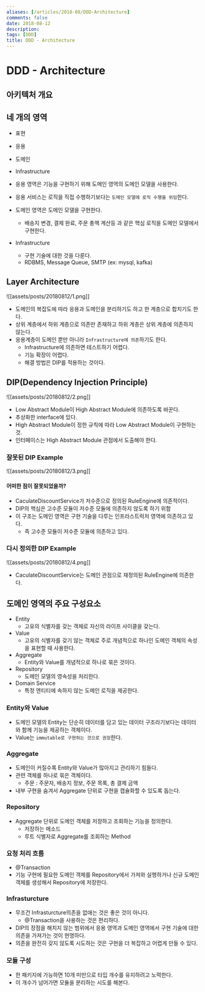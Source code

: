 ```yaml
---
aliases: [/articles/2018-08/DDD-Architecture]
comments: false
date: 2018-08-12
description: 
tags: [DDD]
title: DDD - Architecture
---
```

# DDD - Architecture
## 아키텍처 개요
## 네 개의 영역
- 표현
- 응용
- 도메인
- Infrastructure

- 응용 영역은 기능을 구현하기 위해 도메인 영역의 도메인 모델을 사용한다.
- 응용 서비스는 로직을 직접 수행하기보다는 `도메인 모델에 로직 수행을 위임`한다.
- 도메인 영역은 도메인 모델을 구현한다.
    - 배송지 변경, 결제 완료, 주문 총액 계산등 과 같은 핵심 로직을 도메인 모델에서 구현한다.

- Infrastructure
    - 구현 기술에 대한 것을 다룬다.
    - RDBMS, Message Queue, SMTP (ex: mysql, kafka)

## Layer Architecture

![[assets/posts/20180812/1.png]]

- 도메인의 복잡도에 따라 응용과 도메인을 분리하기도 하고 한 계층으로 합치기도 한다.
- 상위 계층에서 하위 계층으로 의존만 존재하고 하위 계층은 상위 계층에 의존하지 않는다.
- 응용계층이 도메인 뿐만 아니라 `Infrastructure에 의존`하기도 한다.
    - Infrastructure에 의존하면 테스트하기 어렵다.
    - 기능 확장이 어렵다.
    - 해결 방법은 DIP를 적용하는 것이다.


## DIP(Dependency Injection Principle)

![[assets/posts/20180812/2.png]]

- Low Abstract Module이 High Abstract Module에 의존하도록 바꾼다.
- 추상화한 interface에 있다.
- High Abstract Module이 정한 규칙에 따라 Low Abstract Module이 구현하는 것.
- 인터페이스는 High Abstract Module 관점에서 도출해야 한다.

### 잘못된 DIP Example

![[assets/posts/20180812/3.png]]

#### 어떠한 점이 잘못되었을까?
- CaculateDiscountService가 저수준으로 정의된 RuleEngine에 의존적이다.
- DIP의 핵심은 고수준 모듈이 저수준 모듈에 의존하지 않도록 하기 위함
- 이 구조는 도메인 영역은 구현 기술을 다루는 인프라스트럭처 영역에 의존하고 있다.
    - 즉 고수준 모듈이 저수준 모듈에 의존하고 있다.

### 다시 정의한 DIP Example

![[assets/posts/20180812/4.png]]
- CaculateDiscountService는 도메인 관점으로 재정의된 RuleEngine에 의존한다.


## 도메인 영역의 주요 구성요소
- Entity
    - 고유의 식별자를 갖는 객체로 자신의 라이프 사이클을 갖는다.
- Value
    - 고유의 식별자를 갖기 않는 객체로 주로 개념적으로 하나인 도메인 객체의 속성을 표현할 때 사용한다.
- Aggregate
    - Entity와 Value를 개념적으로 하나로 묶은 것이다.
- Repository
    - 도메인 모델의 영속성을 처리한다.
- Domain Service
    - 특정 엔티티에 속하지 않는 도메인 로직을 제공한다.

### Entity와 Value
- 도메인 모델의 Entity는 단순히 데이터를 담고 있는 데이터 구조라기보다는 데이터와 함께 기능을 제공하는 객체이다.
- Value는 `immutable로 구현하는 것으로 권장`한다.

### Aggregate
- 도메인이 커질수록 Entity와 Value가 많아지고 관리하기 힘들다.
- 관련 객체를 하나로 묶은 객체이다.
    - 주문 : 주문자, 배송지 정보, 주문 목록, 총 결제 금액
- 내부 구현을 숨겨서 Aggregate 단위로 구현을 캡슐화할 수 있도록 돕는다.

### Repository
- Aggregate 단위로 도메인 객체를 저장하고 조회하는 기능을 정의한다.
    - 저장하는 메소드
    - 루트 식별자로 Aggregate를 조회하는 Method

### 요청 처리 흐름
- @Transaction
- 기능 구현에 필요한 도메인 객체를 Repository에서 가져와 실행하거나 신규 도메인 객체를 생성해서 Repository에 저장한다.

### Infrasturcture
- 무조건 Infrasturcture의존을 없애는 것은 좋은 것이 아니다.
    - @Transaction을 사용하는 것은 편리하다.
- DIP의 장점을 해치지 않는 범위에서 응용 영역과 도메인 영역에서 구현 기술에 대한 의존을 가져가는 것이 현명하다.
- 의존을 완전히 갖지 않도록 시도하는 것은 구현을 더 복잡하고 어렵게 만들 수 있다.

### 모듈 구성
- 한 패키지에 가능하면 10개 미만으로 타입 개수를 유지하려고 노력한다.
- 이 개수가 넘어가면 모듈을 분리하는 시도를 해본다.
